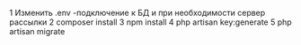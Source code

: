1 Изменить .env -подключение к БД и при необходимости сервер рассылки
2 composer install
3 npm install
4 php artisan key:generate
5 php artisan migrate